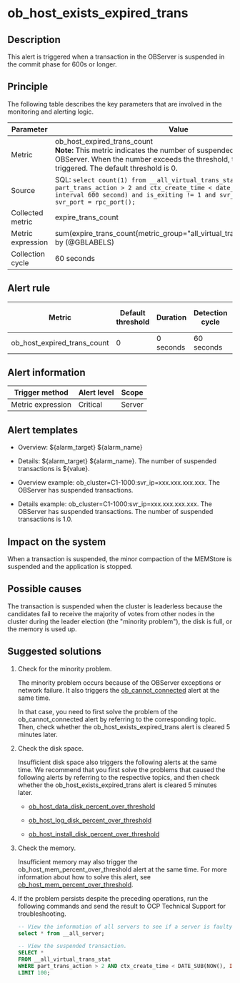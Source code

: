 ob_host_exists_expired_trans 
=================================================



**Description** 
------------------------------------

This alert is triggered when a transaction in the OBServer is suspended in the commit phase for 600s or longer.

Principle 
------------------------------

The following table describes the key parameters that are involved in the monitoring and alerting logic. 


|     Parameter     |                                                                                                                                  Value                                                                                                                                   |
|-------------------|--------------------------------------------------------------------------------------------------------------------------------------------------------------------------------------------------------------------------------------------------------------------------|
| Metric            | ob_host_expired_trans_count </br>**Note:**  This metric indicates the number of suspended transactions of the OBServer. When the number exceeds the threshold, this alert is triggered. The default threshold is 0.                            |
| Source            | SQL: ```select count(1) from __all_virtual_trans_stat where part_trans_action > 2 and ctx_create_time < date_sub(now(), interval 600 second) and is_exiting != 1 and svr_ip = @svr_ip and svr_port = rpc_port(); ```  |
| Collected metric  | expire_trans_count                                                                                                                                                                                                                                                       |
| Metric expression | sum(expire_trans_count{metric_group="all_virtual_trans_stat",@LABELS}) by (@GBLABELS)                                                                                                                                                                                    |
| Collection cycle  | 60 seconds                                                                                                                                                                                                                                                               |



**Alert rule** 
-----------------------------------



|           Metric            | Default threshold | Duration  | Detection cycle | Time before clearance |
|-----------------------------|-------------------|-----------|-----------------|-----------------------|
| ob_host_expired_trans_count | 0                 | 0 seconds | 60 seconds      | 5 minutes             |



**Alert information** 
------------------------------------------



|  Trigger method   | Alert level | Scope  |
|-------------------|-------------|--------|
| Metric expression | Critical    | Server |



**Alert templates** 
----------------------------------------

* Overview: \${alarm_target} \${alarm_name}

  

* Details: \${alarm_target} \${alarm_name}. The number of suspended transactions is ${value}.

  

* Overview example: ob_cluster=C1-1000:svr_ip=xxx.xxx.xxx.xxx. The OBServer has suspended transactions.

  

* Details example: ob_cluster=C1-1000:svr_ip=xxx.xxx.xxx.xxx. The OBServer has suspended transactions. The number of suspended transactions is 1.0.

  




**Impact on the system** 
---------------------------------------------

When a transaction is suspended, the minor compaction of the MEMStore is suspended and the application is stopped.

**Possible causes** 
----------------------------------------

The transaction is suspended when the cluster is leaderless because the candidates fail to receive the majority of votes from other nodes in the cluster during the leader election (the "minority problem"), the disk is full, or the memory is used up.

**Suggested solutions** 
--------------------------------------------

1. Check for the minority problem. 

   The minority problem occurs because of the OBServer exceptions or network failure. It also triggers the [ob_cannot_connected](../200.ob-alert/100.ob_cannot_connected-observer-cannot-be-connected.md) alert at the same time. 

   In that case, you need to first solve the problem of the ob_cannot_connected alert by referring to the corresponding topic. Then, check whether the ob_host_exists_expired_trans alert is cleared 5 minutes later.
   

2. Check the disk space. 

   Insufficient disk space also triggers the following alerts at the same time. We recommend that you first solve the problems that caused the following alerts by referring to the respective topics, and then check whether the ob_host_exists_expired_trans alert is cleared 5 minutes later. 
   * [ob_host_data_disk_percent_over_threshold](../200.ob-alert/4100.ob_host_data_disk_percent_over_threshold-ob-host-data-directory-disk-usage-limit-exceeded.md)

     
   
   * [ob_host_log_disk_percent_over_threshold](../200.ob-alert/4200.the-disk-usage-of-the-ob_host_log_disk_percent_over_threshold-ob-host-log-directory.md)

     
   
   * [ob_host_install_disk_percent_over_threshold](../200.ob-alert/4300.the-error-message-returned-because-the-disk-usage-of-the.md)

     
   

   

3. Check the memory. 

   Insufficient memory may also trigger the ob_host_mem_percent_over_threshold alert at the same time. For more information about how to solve this alert, see [ob_host_mem_percent_over_threshold](../200.ob-alert/2000.the-memory-usage-of-the-ob_host_mem_percent_over_threshold-ob-server-exceeds-the.md).
   

4. If the problem persists despite the preceding operations, run the following commands and send the result to OCP Technical Support for troubleshooting. 

   ```sql
   -- View the information of all servers to see if a server is faulty.
   select * from __all_server;
   
   -- View the suspended transaction.
   SELECT *
   FROM __all_virtual_trans_stat
   WHERE part_trans_action > 2 AND ctx_create_time < DATE_SUB(NOW(), INTERVAL 500 SECOND)
   LIMIT 100;
   ```

   



